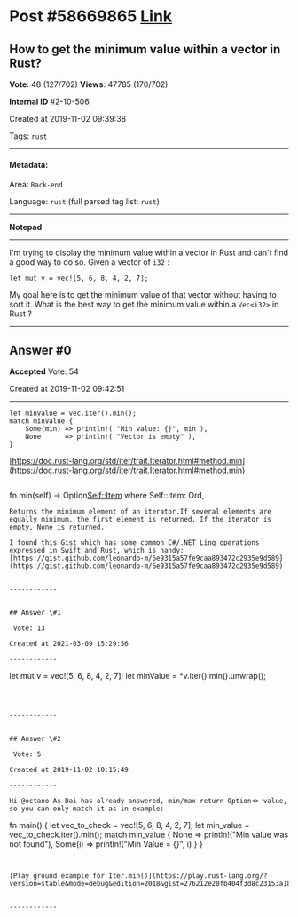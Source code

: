 
# Post \#58669865 [Link](https://stackoverflow.com/questions/58669865/)

## How to get the minimum value within a vector in Rust?

**Vote**: 48 (127/702) **Views**: 47785 (170/702) 

**Internal ID** \#2-10-506

Created at 2019-11-02 09:39:38

Tags: `rust`

----------

#### Metadata:

Area: `Back-end`

Language: `rust` (full parsed tag list: `rust`)

----------

**Notepad**


----------

I'm trying to display the minimum value within a vector in Rust and can't find a good way to do so.
Given a vector of `i32` :
```
let mut v = vec![5, 6, 8, 4, 2, 7];
```

My goal here is to get the minimum value of that vector without having to sort it.
What is the best way to get the minimum value within a `Vec<i32>` in Rust ?


----------
        
## Answer \#0

**Accepted** Vote: 54

Created at 2019-11-02 09:42:51

------------

```
let minValue = vec.iter().min();
match minValue {
    Some(min) => println!( "Min value: {}", min ),
    None      => println!( "Vector is empty" ),
}
```


[https://doc.rust-lang.org/std/iter/trait.Iterator.html#method.min](https://doc.rust-lang.org/std/iter/trait.Iterator.html#method.min)

> ```
fn min(self) -> Option<Self::Item>
where
    Self::Item: Ord,
```
Returns the minimum element of an iterator.If several elements are equally minimum, the first element is returned. If the iterator is empty, None is returned.

I found this Gist which has some common C#/.NET Linq operations expressed in Swift and Rust, which is handy: [https://gist.github.com/leonardo-m/6e9315a57fe9caa893472c2935e9d589](https://gist.github.com/leonardo-m/6e9315a57fe9caa893472c2935e9d589)


------------
    
    
## Answer \#1

 Vote: 13

Created at 2021-03-09 15:29:56

------------

```
let mut v = vec![5, 6, 8, 4, 2, 7];
let minValue = *v.iter().min().unwrap();
```



------------
    
    
## Answer \#2

 Vote: 5

Created at 2019-11-02 10:15:49

------------

Hi @octano As Dai has already answered, min/max return Option<> value, so you can only match it as in example:

```
fn main() {
    let vec_to_check = vec![5, 6, 8, 4, 2, 7];
    let min_value = vec_to_check.iter().min();
    match min_value {
        None => println!("Min value was not found"),
        Some(i) => println!("Min Value = {}", i)
    }
}
```


[Play ground example for Iter.min()](https://play.rust-lang.org/?version=stable&mode=debug&edition=2018&gist=276212e20fb404f3d8c23153a185f31a)


------------
    
    